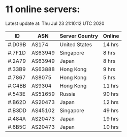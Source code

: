 # 11 online servers:

Latest update at: Thu Jul 23 21:10:12 UTC 2020

| ID | ASN | Server Country | Online |
| -- | --- | -------------- | ------ |
| #.D09B | AS174 | United States | 14 hrs |
| #.7F1D | AS63949 | Singapore | 8 hrs |
| #.2A79 | AS63949 | Japan | 8 hrs |
| #.33B9 | AS63888 | Hong Kong | 9 hrs |
| #.7867 | AS8075 | Hong Kong | 5 hrs |
| #.C4BB | AS9304 | Hong Kong | 11 hrs |
| #.543E | AS51659 | Russia | 90 hrs |
| #.B62D | AS20473 | Japan | 12 hrs |
| #.B3DD | AS45102 | Singapore | 49 hrs |
| #.484A | AS20473 | Japan | 19 hrs |
| #.6B5C | AS20473 | Japan | 10 hrs |


